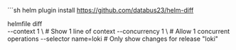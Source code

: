 ´´´sh
helm plugin install https://github.com/databus23/helm-diff

helmfile diff \
    --context 1 \  # Show 1 line of context
    --concurrency 1 \  # Allow 1 concurrent operations
    --selector name=loki  # Only show changes for release "loki"

```